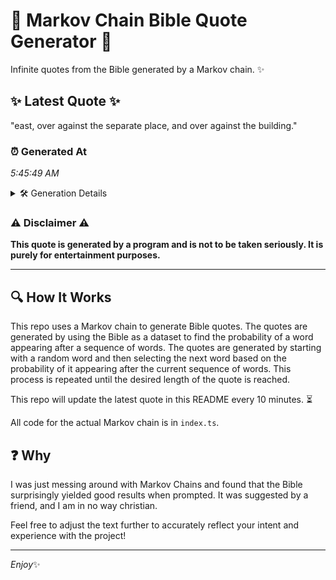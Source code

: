 # 📖 Markov Chain Bible Quote Generator 📖

Infinite quotes from the Bible generated by a Markov chain. ✨

## ✨ Latest Quote ✨
"east, over against the separate place, and over against the building."

### ⏰ Generated At
*5:45:49 AM*

<details>
    <summary>🛠️ Generation Details</summary>
    <p>
        <strong>🌱 Seed:</strong> east,<br>
        <strong>🔄 Iterations:</strong> 10<br>
        <strong>📜 Context History:</strong><br>[ east, ]: over<br>[ east,, over ]: against<br>[ east,, over, against ]: the<br>[ east,, over, against, the ]: separate<br>[ east,, over, against, the, separate ]: place,<br>[ east,, over, against, the, separate, place, ]: and<br>[ over, against, the, separate, place,, and ]: over<br>[ against, the, separate, place,, and, over ]: against<br>[ the, separate, place,, and, over, against ]: the<br>[ separate, place,, and, over, against, the ]: building.<br>
    </p>
</details>

### ⚠️ Disclaimer ⚠️
**This quote is generated by a program and is not to be taken seriously. It is purely for entertainment purposes.**

---

## 🔍 How It Works

This repo uses a Markov chain to generate Bible quotes. The quotes are generated by using the Bible as a dataset to find the probability of a word appearing after a sequence of words. The quotes are generated by starting with a random word and then selecting the next word based on the probability of it appearing after the current sequence of words. This process is repeated until the desired length of the quote is reached.

This repo will update the latest quote in this README every 10 minutes. ⏳

All code for the actual Markov chain is in `index.ts`.

## ❓ Why

I was just messing around with Markov Chains and found that the Bible surprisingly yielded good results when prompted. 
It was suggested by a friend, and I am in no way christian.

Feel free to adjust the text further to accurately reflect your intent and experience with the project!

---

*Enjoy*✨
